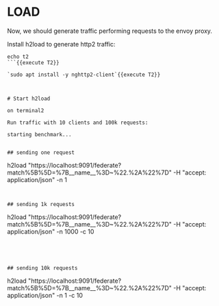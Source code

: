 # LOAD
Now, we should generate traffic performing requests to the envoy proxy.

Install h2load to generate http2 traffic:

```
echo t2
```{{execute T2}}

`sudo apt install -y nghttp2-client`{{execute T2}}



# Start h2load

on terminal2

Run traffic with 10 clients and 100k requests:

starting benchmark...


## sending one request

```
h2load "https://localhost:9091/federate?match%5B%5D=%7B__name__%3D~%22.%2A%22%7D" -H "accept: application/json" -n 1
```{{execute T2}}


## sending 1k requests

```
h2load "https://localhost:9091/federate?match%5B%5D=%7B__name__%3D~%22.%2A%22%7D" -H "accept: application/json" -n 1000 -c 10
```{{execute T2}}




## sending 10k requests

```
h2load "https://localhost:9091/federate?match%5B%5D=%7B__name__%3D~%22.%2A%22%7D" -H "accept: application/json" -n 1 -c 10
```{{execute T2}}
